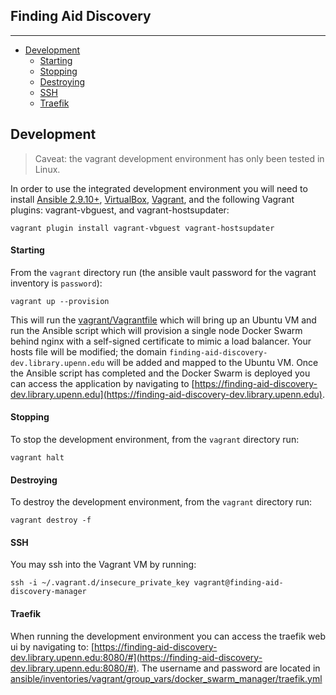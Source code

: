 ## Finding Aid Discovery
---

- [Development](#development)
  - [Starting](#starting)
  - [Stopping](#stopping)
  - [Destroying](#destroying)
  - [SSH](#ssh)
  - [Traefik](#traefik)

## Development

> Caveat: the vagrant development environment has only been tested in Linux.

In order to use the integrated development environment you will need to install [Ansible 2.9.10+](https://docs.ansible.com/ansible/latest/installation_guide/intro_installation.html), [VirtualBox](https://www.virtualbox.org/wiki/Linux_Downloads), [Vagrant](https://www.vagrantup.com/docs/installation), and the following Vagrant plugins: vagrant-vbguest, and vagrant-hostsupdater:

```
vagrant plugin install vagrant-vbguest vagrant-hostsupdater
```

#### Starting

From the `vagrant` directory run (the ansible vault password for the vagrant inventory is `password`):

```
vagrant up --provision
```

This will run the [vagrant/Vagrantfile](vagrant/Vagrantfile) which will bring up an Ubuntu VM and run the Ansible script which will provision a single node Docker Swarm behind nginx with a self-signed certificate to mimic a load balancer. Your hosts file will be modified; the domain `finding-aid-discovery-dev.library.upenn.edu` will be added and mapped to the Ubuntu VM. Once the Ansible script has completed and the Docker Swarm is deployed you can access the application by navigating to [https://finding-aid-discovery-dev.library.upenn.edu](https://finding-aid-discovery-dev.library.upenn.edu).

#### Stopping

To stop the development environment, from the `vagrant` directory run:

```
vagrant halt
```

#### Destroying

To destroy the development environment, from the `vagrant` directory run:

```
vagrant destroy -f
```

#### SSH

You may ssh into the Vagrant VM by running:

```
ssh -i ~/.vagrant.d/insecure_private_key vagrant@finding-aid-discovery-manager
```

#### Traefik

When running the development environment you can access the traefik web ui by navigating to: [https://finding-aid-discovery-dev.library.upenn.edu:8080/#](https://finding-aid-discovery-dev.library.upenn.edu:8080/#). The username and password are located in [ansible/inventories/vagrant/group_vars/docker_swarm_manager/traefik.yml](ansible/inventories/vagrant/group_vars/docker_swarm_manager/traefik.yml)
